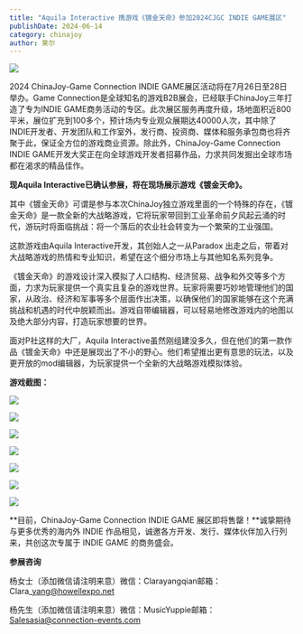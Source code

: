 ```yaml
---
title: "Aquila Interactive 携游戏《镀金天命》参加2024CJGC INDIE GAME展区"
publishDate: 2024-06-14
category: chinajoy
author: 莱尔
---
```


![](https://ec-net-1251389766.cos.ap-shanghai.myqcloud.com/wp-content/uploads/2024/06/20240614222802338-1024x435.png)

2024 ChinaJoy-Game Connection INDIE GAME展区活动将在7月26日至28日举办。Game Connection是全球知名的游戏B2B展会，已经联手ChinaJoy三年打造了专为INDIE GAME商务活动的专区。此次展区服务再度升级，场地面积近800平米，展位扩充到100多个，预计场内专业观众展期达40000人次，其中除了INDIE开发者、开发团队和工作室外，发行商、投资商、媒体和服务承包商也将齐聚于此，保证全方位的游戏商业资源。除此外，ChinaJoy-Game Connection INDIE GAME开发大奖正在向全球游戏开发者招募作品，力求共同发掘出全球市场都在渴求的精品佳作。

**现Aquila Interactive已确认参展，将在现场展示游戏《镀金天命》。**

其中《镀金天命》可谓是参与本次ChinaJoy独立游戏里面的一个特殊的存在，《镀金天命》是一款全新的大战略游戏，它将玩家带回到工业革命前夕风起云涌的时代，游玩时将面临挑战：将一个落后的农业社会转变为一个繁荣的工业强国。

这款游戏由Aquila Interactive开发，其创始人之一从Paradox 出走之后，带着对大战略游戏的热情和专业知识，希望在这个细分市场上与其他知名系列竞争。

《镀金天命》的游戏设计深入模拟了人口结构、经济贸易、战争和外交等多个方面，力求为玩家提供一个真实且复杂的游戏世界。玩家将需要巧妙地管理他们的国家，从政治、经济和军事等多个层面作出决策，以确保他们的国家能够在这个充满挑战和机遇的时代中脱颖而出。游戏自带编辑器，可以轻易地修改游戏内的地图以及绝大部分内容，打造玩家想要的世界。

面对P社这样的大厂，Aquila Interactive虽然刚组建没多久，但在他们的第一款作品《镀金天命》中还是展现出了不小的野心。他们希望推出更有意思的玩法，以及更开放的mod编辑器，为玩家提供一个全新的大战略游戏模拟体验。

**游戏截图：**

![](https://ec-net-1251389766.cos.ap-shanghai.myqcloud.com/wp-content/uploads/2024/06/20240614223001627-1024x576.png)

![](https://ec-net-1251389766.cos.ap-shanghai.myqcloud.com/wp-content/uploads/2024/06/20240614223003372-1024x576.png)

![](https://ec-net-1251389766.cos.ap-shanghai.myqcloud.com/wp-content/uploads/2024/06/20240614223006183-1024x576.png)

![](https://ec-net-1251389766.cos.ap-shanghai.myqcloud.com/wp-content/uploads/2024/06/20240614223009534-1024x576.png)

![](https://ec-net-1251389766.cos.ap-shanghai.myqcloud.com/wp-content/uploads/2024/06/20240614223028212-1024x576.png)

![](https://ec-net-1251389766.cos.ap-shanghai.myqcloud.com/wp-content/uploads/2024/06/20240614223018509-1024x576.png)

![](https://ec-net-1251389766.cos.ap-shanghai.myqcloud.com/wp-content/uploads/2024/06/20240614223043695-1024x576.png)

**目前，ChinaJoy-Game Connection INDIE GAME 展区即将售罄！**诚挚期待与更多优秀的海内外 INDIE 作品相见，诚邀各方开发、发行、媒体伙伴加入行列来，共创这次专属于 INDIE GAME 的商务盛会。

**参展咨询**

杨女士（添加微信请注明来意）微信：Clarayangqian邮箱：Clara\_yang@howellexpo.net

杨先生（添加微信请注明来意）微信：MusicYuppie邮箱：Salesasia@connection-events.com
